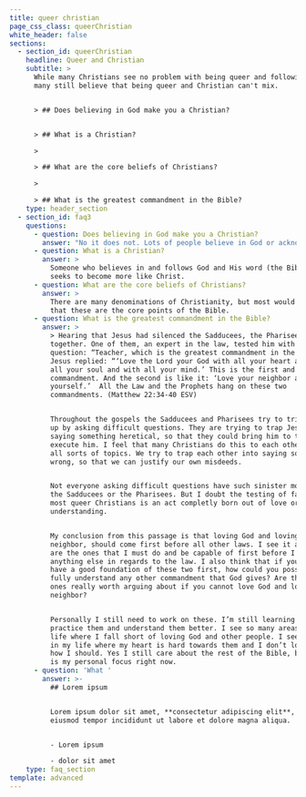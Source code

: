 ```yaml
---
title: queer christian
page_css_class: queerChristian
white_header: false
sections:
  - section_id: queerChristian
    headline: Queer and Christian
    subtitle: >
      While many Christians see no problem with being queer and following God,
      many still believe that being queer and Christian can't mix.


      > ## Does believing in God make you a Christian?


      > ## What is a Christian?

      >

      > ## What are the core beliefs of Christians?

      >

      > ## What is the greatest commandment in the Bible?
    type: header_section
  - section_id: faq3
    questions:
      - question: Does believing in God make you a Christian?
        answer: "No it does not. Lots of people believe in God or acknowledge God’s presence. It doesn’t mean they follow Him. I acknowledge that politicians exist. It doesn’t mean I follow them. \U0001F602 \n"
      - question: What is a Christian?
        answer: >
          Someone who believes in and follows God and His word (the Bible) and
          seeks to become more like Christ.
      - question: What are the core beliefs of Christians?
        answer: >
          There are many denominations of Christianity, but most would agree
          that these are the core points of the Bible.
      - question: What is the greatest commandment in the Bible?
        answer: >
          > Hearing that Jesus had silenced the Sadducees, the Pharisees got
          together. One of them, an expert in the law, tested him with this
          question: “Teacher, which is the greatest commandment in the Law?”
          Jesus replied: “‘Love the Lord your God with all your heart and with
          all your soul and with all your mind.’ This is the first and greatest
          commandment. And the second is like it: ‘Love your neighbor as
          yourself.’  All the Law and the Prophets hang on these two
          commandments. (Matthew 22:34-40 ESV)


          Throughout the gospels the Sadducees and Pharisees try to trip Jesus
          up by asking difficult questions. They are trying to trap Jesus into
          saying something heretical, so that they could bring him to trial and
          execute him. I feel that many Christians do this to each other about
          all sorts of topics. We try to trap each other into saying something
          wrong, so that we can justify our own misdeeds.


          Not everyone asking difficult questions have such sinister motives as
          the Sadducees or the Pharisees. But I doubt the testing of faith for
          most queer Christians is an act completly born out of love or for
          understanding.


          My conclusion from this passage is that loving God and loving your
          neighbor, should come first before all other laws. I see it as these
          are the ones that I must do and be capable of first before I can do
          anything else in regards to the law. I also think that if you do not
          have a good foundation of these two first, how could you possibly
          fully understand any other commandment that God gives? Are the other
          ones really worth arguing about if you cannot love God and love your
          neighbor?


          Personally I still need to work on these. I’m still learning how to
          practice them and understand them better. I see so many areas of my
          life where I fall short of loving God and other people. I see people
          in my life where my heart is hard towards them and I don’t love them
          how I should. Yes I still care about the rest of the Bible, but this
          is my personal focus right now.
      - question: 'What '
        answer: >-
          ## Lorem ipsum


          Lorem ipsum dolor sit amet, **consectetur adipiscing elit**, sed do
          eiusmod tempor incididunt ut labore et dolore magna aliqua.


          - Lorem ipsum

          - dolor sit amet
    type: faq_section
template: advanced
---
```

